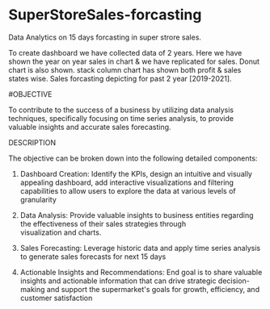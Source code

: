 # SuperStoreSales-forcasting

Data Analytics on 15 days forcasting in super strore sales.

To create dashboard we have collected data of 2 years.
Here we have shown the year on year sales in chart & we have replicated for sales.
Donut chart is also shown. stack column chart has shown both profit & sales states wise.
Sales forcasting depicting for past 2 year [2019-2021].

#OBJECTIVE

To contribute to the success of a business by utilizing data analysis techniques, specifically focusing on time series analysis, to provide valuable insights and accurate sales forecasting.

DESCRIPTION

The objective can be broken down into the following detailed components:

1. Dashboard Creation: Identify the KPIs, design an intuitive and visually appealing dashboard, add interactive visualizations and filtering capabilities to allow users to explore the data at various levels of granularity

2. Data Analysis: Provide valuable insights to business entities regarding the effectiveness of their sales strategies through visualization and charts.
3. Sales Forecasting: Leverage historic data and apply time series analysis to generate sales forecasts for next 15 days

4. Actionable Insights and Recommendations: End goal is to share valuable insights and actionable information that can drive strategic decision-making and support the supermarket's goals for growth, efficiency, and customer satisfaction
